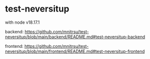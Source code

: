 # test-neversitup

with node v18.17.1

backend:
https://github.com/mnitrsu/test-neversitup/blob/main/backend/README.md#test-neversitup-backend

frontend:
https://github.com/mnitrsu/test-neversitup/blob/main/frontend/README.md#test-neversitup-frontend